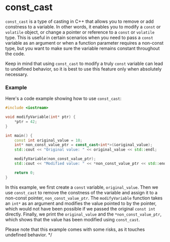 # const_cast

`const_cast` is a type of casting in C++ that allows you to remove or add constness to a variable. In other words, it enables you to modify a `const` or `volatile` object, or change a pointer or reference to a `const` or `volatile` type. This is useful in certain scenarios when you need to pass a `const` variable as an argument or when a function parameter requires a non-const type, but you want to make sure the variable remains constant throughout the code.

Keep in mind that using `const_cast` to modify a truly `const` variable can lead to undefined behavior, so it is best to use this feature only when absolutely necessary.

### Example

Here's a code example showing how to use `const_cast`:

```cpp
#include <iostream>

void modifyVariable(int* ptr) {
    *ptr = 42;
}

int main() {
    const int original_value = 10;
    int* non_const_value_ptr = const_cast<int*>(&original_value);
    std::cout << "Original value: " << original_value << std::endl;

    modifyVariable(non_const_value_ptr);
    std::cout << "Modified value: " << *non_const_value_ptr << std::endl;

    return 0;
}
```

In this example, we first create a `const` variable, `original_value`. Then we use `const_cast` to remove the constness of the variable and assign it to a non-const pointer, `non_const_value_ptr`. The `modifyVariable` function takes an `int*` as an argument and modifies the value pointed to by the pointer, which would not have been possible if we passed the original `const int` directly. Finally, we print the `original_value` and the `*non_const_value_ptr`, which shows that the value has been modified using `const_cast`.

Please note that this example comes with some risks, as it touches undefined behavior. */